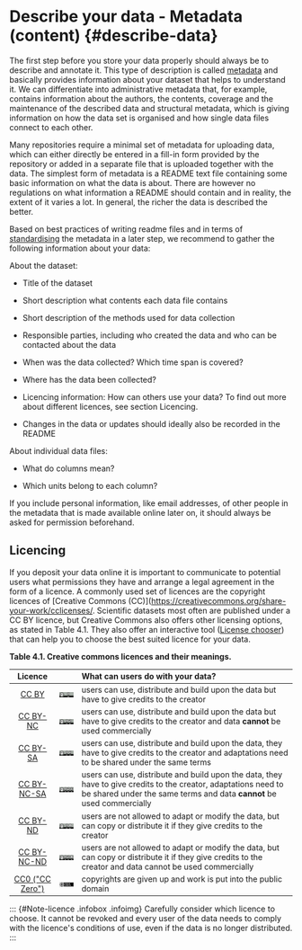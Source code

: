 # Describe your data - Metadata (content) {#describe-data}

The first step before you store your data properly should always be to describe and annotate it. This type of description is called [metadata](#metadata) and basically provides information about your dataset that helps to understand it. We can differentiate into administrative metadata that, for example, contains information about the authors, the contents, coverage and the maintenance of the described data and structural metadata, which is giving information on how the data set is organised and how single data files connect to each other.

Many repositories require a minimal set of metadata for uploading data, which can either directly be entered in a fill-in form provided by the repository or added in a separate file that is uploaded together with the data. The simplest form of metadata is a README text file containing some basic information on what the data is about. There are however no regulations on what information a README should contain and in reality, the extent of it varies a lot. In general, the richer the data is described the better.

Based on best practices of writing readme files and in terms of [standardising](#standardise) the metadata in a later step, we recommend to gather the following information about your data:

About the dataset:
 
-   Title of the dataset

-   Short description what contents each data file contains

-   Short description of the methods used for data collection

-   Responsible parties, including who created the data and who can be contacted about the data

-   When was the data collected? Which time span is covered?

-   Where has the data been collected?

-   Licencing information: How can others use your data? To find out more about different licences, see section Licencing.

-   Changes in the data or updates should ideally also be recorded in the README

About individual data files:

-   What do columns mean?

-   Which units belong to each column?

If you include personal information, like email addresses, of other people in the metadata that is made available online later on, it should always be asked for permission beforehand.

## Licencing

If you deposit your data online it is important to communicate to potential users what permissions they have and arrange a legal agreement in the form of a licence. A commonly used set of licences are the copyright licences of [Creative Commons (CC)](https://creativecommons.org/share-your-work/cclicenses/. Scientific datasets most often are published under a CC BY licence, but Creative Commons also offers other licensing options, as stated in Table 4.1. They also offer an interactive tool ([License chooser](https://chooser-beta.creativecommons.org/)) that can help you to choose the best suited licence for your data.

**Table 4.1. Creative commons licences and their meanings.**

|                                Licence                                |                                                                                   | What can users do with your data?                                                                                                                                                        |
|:-------------------:|:-----------------:|:--------------------------------|
|         [CC BY](https://creativecommons.org/licenses/by/4.0/)         |       [<img src="images/CCBY_logo.png" width="100"/>](images/CCBY_logo.png)       | users can use, distribute and build upon the data but have to give credits to the creator                                                                                                |
|      [CC BY-NC](https://creativecommons.org/licenses/by-nc/4.0/)      |    [<img src="images/CCBY-NC_logo.png" width="100"/>](images/CCBY-NC_logo.png)    | users can use, distribute and build upon the data but have to give credits to the creator and data **cannot** be used commercially                                                       |
|      [CC BY-SA](https://creativecommons.org/licenses/by-sa/4.0/)      |    [<img src="images/CCBY-SA_logo.png" width="100"/>](images/CCBY-SA_logo.png)    | users can use, distribute and build upon the data, they have to give credits to the creator and adaptations need to be shared under the same terms                                       |
|   [CC BY-NC-SA](https://creativecommons.org/licenses/by-nc-sa/4.0/)   | [<img src="images/CCBY-NC-SA_logo.png" width="100"/>](images/CCBY-NC-SA_logo.png) | users can use, distribute and build upon the data, they have to give credits to the creator, adaptations need to be shared under the same terms and data **cannot** be used commercially |
|      [CC BY-ND](https://creativecommons.org/licenses/by-nd/4.0/)      |    [<img src="images/CCBY-ND_logo.png" width="100"/>](images/CCBY-ND_logo.png)    | users are not allowed to adapt or modify the data, but can copy or distribute it if they give credits to the creator                                                                     |
|   [CC BY-NC-ND](https://creativecommons.org/licenses/by-nc-nd/4.0/)   | [<img src="images/CCBY-NC-ND_logo.png" width="100"/>](images/CCBY-NC-ND_logo.png) | users are not allowed to adapt or modify the data, but can copy or distribute it if they give credits to the creator and data cannot be used commercially                                |
| [CC0 ("CC Zero")](https://creativecommons.org/publicdomain/zero/1.0/) |    [<img src="images/CC-Zero_logo.png" width="100"/>](images/CC-Zero_logo.png)    | copyrights are given up and work is put into the public domain                                                                                                                           |

::: {#Note-licence .infobox .infoimg} 
Carefully consider which licence to choose. It cannot be revoked and every user of the data needs to comply with the licence's conditions of use, even if the data is no longer distributed.
:::
